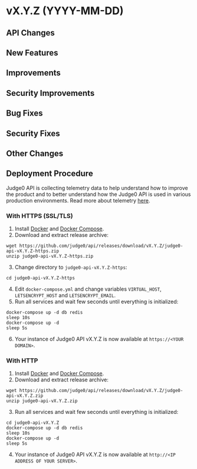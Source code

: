 # vX.Y.Z (YYYY-MM-DD)
## API Changes

## New Features

## Improvements

## Security Improvements

## Bug Fixes

## Security Fixes

## Other Changes

## Deployment Procedure
Judge0 API is collecting telemetry data to help understand how to improve the product and to better understand how the Judge0 API is used in various production environments. Read more about telemetry [here](https://github.com/judge0/api/blob/vX.Y.Z/TELEMETRY.md).

### With HTTPS (SSL/TLS)
1. Install [Docker](https://docs.docker.com) and [Docker Compose](https://docs.docker.com/compose).
2. Download and extract release archive:
```
wget https://github.com/judge0/api/releases/download/vX.Y.Z/judge0-api-vX.Y.Z-https.zip
unzip judge0-api-vX.Y.Z-https.zip
```

3. Change directory to `judge0-api-vX.Y.Z-https`:
```
cd judge0-api-vX.Y.Z-https
```
4. Edit `docker-compose.yml` and change variables `VIRTUAL_HOST`, `LETSENCRYPT_HOST` and `LETSENCRYPT_EMAIL`.
5. Run all services and wait few seconds until everything is initialized:
```
docker-compose up -d db redis
sleep 10s
docker-compose up -d
sleep 5s
```

6. Your instance of Judge0 API vX.Y.Z is now available at `https://<YOUR DOMAIN>`.

### With HTTP
1. Install [Docker](https://docs.docker.com) and [Docker Compose](https://docs.docker.com/compose).
2. Download and extract release archive:
```
wget https://github.com/judge0/api/releases/download/vX.Y.Z/judge0-api-vX.Y.Z.zip
unzip judge0-api-vX.Y.Z.zip
```

3. Run all services and wait few seconds until everything is initialized:
```
cd judge0-api-vX.Y.Z
docker-compose up -d db redis
sleep 10s
docker-compose up -d
sleep 5s
```

4. Your instance of Judge0 API vX.Y.Z is now available at `http://<IP ADDRESS OF YOUR SERVER>`.